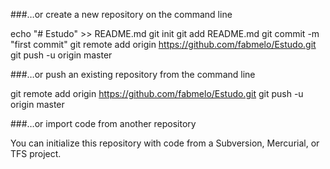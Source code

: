 ###…or create a new repository on the command line

echo "# Estudo" >> README.md
git init
git add README.md
git commit -m "first commit"
git remote add origin https://github.com/fabmelo/Estudo.git
git push -u origin master

###…or push an existing repository from the command line

git remote add origin https://github.com/fabmelo/Estudo.git
git push -u origin master

###…or import code from another repository

You can initialize this repository with code from a Subversion, Mercurial, or TFS project.